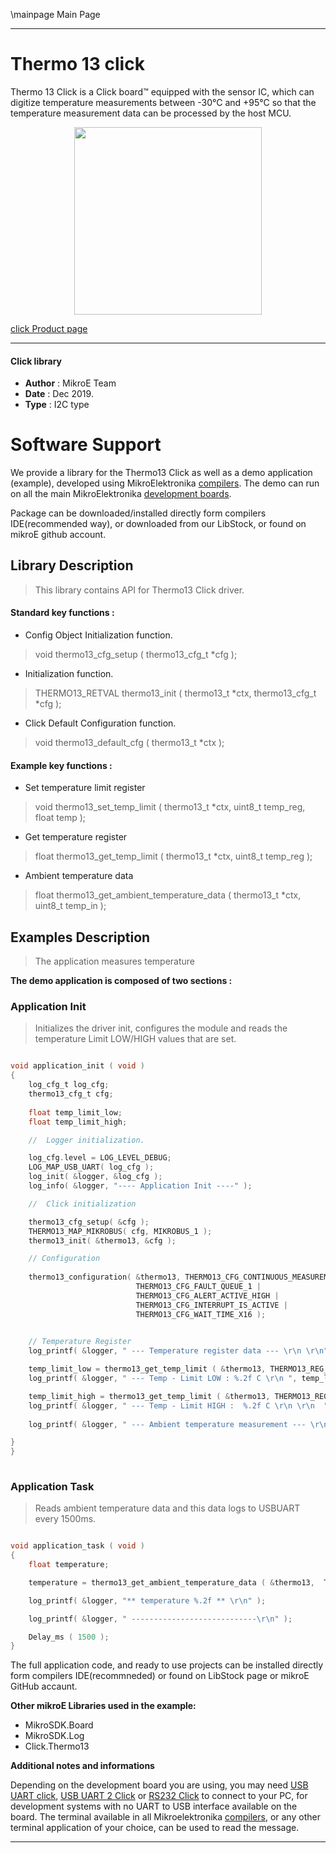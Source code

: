 \mainpage Main Page
 
 

---
# Thermo 13 click

Thermo 13 Click is a Click board™ equipped with the sensor IC, which can digitize temperature measurements between -30°C and +95°C so that the temperature measurement data can be processed by the host MCU.

<p align="center">
  <img src="https://download.mikroe.com/images/click_for_ide/thermo13_click.png" height=300px>
</p>

[click Product page](https://www.mikroe.com/thermo-13-click)

---


#### Click library 

- **Author**        : MikroE Team
- **Date**          : Dec 2019.
- **Type**          : I2C type


# Software Support

We provide a library for the Thermo13 Click 
as well as a demo application (example), developed using MikroElektronika 
[compilers](https://shop.mikroe.com/compilers). 
The demo can run on all the main MikroElektronika [development boards](https://shop.mikroe.com/development-boards).

Package can be downloaded/installed directly form compilers IDE(recommended way), or downloaded from our LibStock, or found on mikroE github account. 

## Library Description

> This library contains API for Thermo13 Click driver.

#### Standard key functions :

- Config Object Initialization function.
> void thermo13_cfg_setup ( thermo13_cfg_t *cfg ); 
 
- Initialization function.
> THERMO13_RETVAL thermo13_init ( thermo13_t *ctx, thermo13_cfg_t *cfg );

- Click Default Configuration function.
> void thermo13_default_cfg ( thermo13_t *ctx );


#### Example key functions :

- Set temperature limit register
> void thermo13_set_temp_limit ( thermo13_t *ctx, uint8_t temp_reg, float temp );
 
- Get temperature register
> float thermo13_get_temp_limit ( thermo13_t *ctx, uint8_t temp_reg );

- Ambient temperature data
> float thermo13_get_ambient_temperature_data ( thermo13_t *ctx, uint8_t temp_in );

## Examples Description

> The application measures temperature 

**The demo application is composed of two sections :**

### Application Init 

>Initializes the driver init, configures the module and reads the temperature Limit LOW/HIGH values that are set.


```c

void application_init ( void )
{
    log_cfg_t log_cfg;
    thermo13_cfg_t cfg;
    
    float temp_limit_low;
    float temp_limit_high;

    //  Logger initialization.

    log_cfg.level = LOG_LEVEL_DEBUG;
    LOG_MAP_USB_UART( log_cfg );
    log_init( &logger, &log_cfg );
    log_info( &logger, "---- Application Init ----" );

    //  Click initialization

    thermo13_cfg_setup( &cfg );
    THERMO13_MAP_MIKROBUS( cfg, MIKROBUS_1 );
    thermo13_init( &thermo13, &cfg );

    // Configuration 
   
    thermo13_configuration( &thermo13, THERMO13_CFG_CONTINUOUS_MEASUREMENT |
                            THERMO13_CFG_FAULT_QUEUE_1 |
                            THERMO13_CFG_ALERT_ACTIVE_HIGH |
                            THERMO13_CFG_INTERRUPT_IS_ACTIVE |
                            THERMO13_CFG_WAIT_TIME_X16 );

        
    // Temperature Register
    log_printf( &logger, " --- Temperature register data --- \r\n \r\n" );

    temp_limit_low = thermo13_get_temp_limit ( &thermo13, THERMO13_REG_TEMPERATURE_LIMIT_LOW );
    log_printf( &logger, " --- Temp - Limit LOW : %.2f C \r\n ", temp_limit_low );

    temp_limit_high = thermo13_get_temp_limit ( &thermo13, THERMO13_REG_TEMPERATURE_LIMIT_HIGH );
    log_printf( &logger, " --- Temp - Limit HIGH :  %.2f C \r\n \r\n  ", temp_limit_high );
    
    log_printf( &logger, " --- Ambient temperature measurement --- \r\n " );

}
}
  
```

### Application Task

>Reads ambient temperature data and this data logs to USBUART every 1500ms.

```c

void application_task ( void )
{
    float temperature;

    temperature = thermo13_get_ambient_temperature_data ( &thermo13,  THERMO13_TEMP_IN_CELSIUS );

    log_printf( &logger, "** temperature %.2f ** \r\n" );

    log_printf( &logger, " ----------------------------\r\n" );

    Delay_ms ( 1500 );
}

```

The full application code, and ready to use projects can be  installed directly form compilers IDE(recommneded) or found on LibStock page or mikroE GitHub accaunt.

**Other mikroE Libraries used in the example:** 

- MikroSDK.Board
- MikroSDK.Log
- Click.Thermo13

**Additional notes and informations**

Depending on the development board you are using, you may need 
[USB UART click](https://shop.mikroe.com/usb-uart-click), 
[USB UART 2 Click](https://shop.mikroe.com/usb-uart-2-click) or 
[RS232 Click](https://shop.mikroe.com/rs232-click) to connect to your PC, for 
development systems with no UART to USB interface available on the board. The 
terminal available in all Mikroelektronika 
[compilers](https://shop.mikroe.com/compilers), or any other terminal application 
of your choice, can be used to read the message.



---
